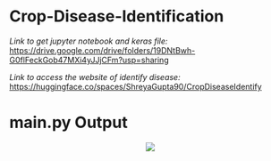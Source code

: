 # Crop-Disease-Identification

*Link to get jupyter notebook and keras file:*
https://drive.google.com/drive/folders/19DNtBwh-G0flFeckGob47MXi4yJJjCFm?usp=sharing

*Link to access the website of identify disease:*
https://huggingface.co/spaces/ShreyaGupta90/CropDiseaseIdentify

# main.py Output

<p align="center">
  <img src="https://github.com/user-attachments/assets/9ea3f452-f9e7-42e1-8823-01fbc490f95b" 
 />
</p>
